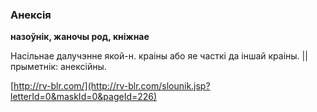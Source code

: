 ### Анексія
**назоўнік, жаночы род, кніжнае**

Насільнае далучэнне якой-н. краіны або яе часткі да іншай краіны. || прыметнік: анексійны.

<a rel="author">[http://rv-blr.com/](http://rv-blr.com/slounik.jsp?letterId=0&maskId=0&pageId=226)</a>
